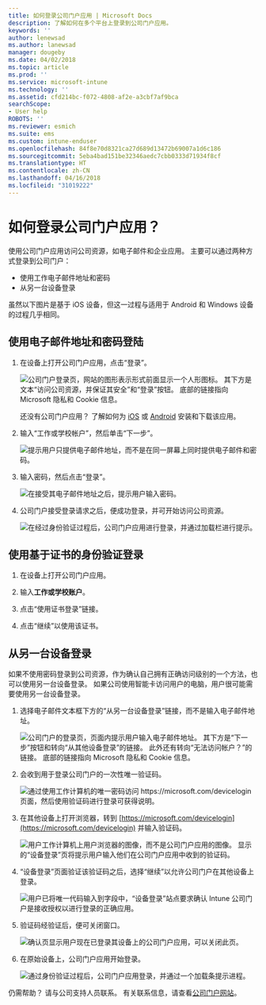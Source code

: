 ```yaml
---
title: 如何登录公司门户应用 | Microsoft Docs
description: 了解如何在多个平台上登录到公司门户应用。
keywords: ''
author: lenewsad
ms.author: lanewsad
manager: dougeby
ms.date: 04/02/2018
ms.topic: article
ms.prod: ''
ms.service: microsoft-intune
ms.technology: ''
ms.assetid: cfd214bc-f072-4808-af2e-a3cbf7af9bca
searchScope:
- User help
ROBOTS: ''
ms.reviewer: esmich
ms.suite: ems
ms.custom: intune-enduser
ms.openlocfilehash: 84f8e70d8321ca27d689d13472b69007a1d6c186
ms.sourcegitcommit: 5eba4bad151be32346aedc7cbb0333d71934f8cf
ms.translationtype: HT
ms.contentlocale: zh-CN
ms.lasthandoff: 04/16/2018
ms.locfileid: "31019222"
---
```

# <a name="how-do-i-sign-in-to-the-company-portal-app---user-story-1132123--"></a>如何登录公司门户应用？ <!--User Story 1132123-->

使用公司门户应用访问公司资源，如电子邮件和企业应用。 主要可以通过两种方式登录到公司门户：

* 使用工作电子邮件地址和密码
* 从另一台设备登录

虽然以下图片是基于 iOS 设备，但这一过程与适用于 Android 和 Windows 设备的过程几乎相同。

## <a name="signing-in-with-your-email-address-and-password"></a>使用电子邮件地址和密码登陆

1. 在设备上打开公司门户应用，点击“登录”。

   ![公司门户登录页，网站的图形表示形式前面显示一个人形图标。 其下方是文本“访问公司资源，并保证其安全”和“登录”按钮。 底部的链接指向 Microsoft 隐私和 Cookie 信息。](/intune-user-help/media/cp_ios_aad_signin_after_1804_001.png)

   还没有公司门户应用？ 了解如何为 [iOS](install-and-sign-in-to-the-intune-company-portal-app-ios.md) 或 [Android](install-the-company-portal-app-android.md) 安装和下载该应用。

2. 输入“工作或学校帐户”，然后单击“下一步”。

   ![提示用户只提供电子邮件地址，而不是在同一屏幕上同时提供电子邮件和密码。](/intune-user-help/media/cp_ios_aad_signin_after_1804_002.png)

3. 输入密码，然后点击“登录”。

   ![在接受其电子邮件地址之后，提示用户输入密码。](/intune-user-help/media/cp_ios_aad_signin_after_1804_003.png)

4. 公司门户接受登录请求之后，便成功登录，并可开始访问公司资源。   

   ![在经过身份验证过程后，公司门户应用进行登录，并通过加载栏进行提示。](/intune-user-help/media/cp_ios_aad_signin_after_1804_004.png)

## <a name="signing-in-with-certificate-based-authentication"></a>使用基于证书的身份验证登录

1.  在设备上打开公司门户应用。

2.  输入**工作或学校账户**。

3.  点击“使用证书登录”链接。

4.  点击“继续”以使用该证书。

## <a name="signing-in-from-another-device"></a>从另一台设备登录

如果不使用密码登录到公司资源，作为确认自己拥有正确访问级别的一个方法，也可以使用另一台设备登录。 如果公司使用智能卡访问用户的电脑，用户很可能需要使用另一台设备登录。

1. 选择电子邮件文本框下方的“从另一台设备登录”链接，而不是输入电子邮件地址。

   ![公司门户的登录页，页面内提示用户输入电子邮件地址。  其下方是“下一步”按钮和转向“从其他设备登录”的链接。 此外还有转向“无法访问帐户？”的链接。 底部的链接指向 Microsoft 隐私和 Cookie 信息。](/intune-user-help/media/cp_ios_aad_signin_after_1804_005.png)

2. 会收到用于登录公司门户的一次性唯一验证码。

   ![通过使用工作计算机的唯一密码访问 https://microsoft.com/devicelogin 页面，然后使用验证码进行登录可获得说明。](/intune-user-help/media/cp_ios_aad_signin_after_1804_006.png)

3. 在其他设备上打开浏览器，转到 [https://microsoft.com/devicelogin](https://microsoft.com/devicelogin) 并输入验证码。

   ![用户工作计算机上用户浏览器的图像，而不是公司门户应用的图像。 显示的“设备登录”页将提示用户输入他们在公司门户应用中收到的验证码。](/intune/media/cp_ios_aad_signin_from_another_device_after_1704_004.png)

4. “设备登录”页面验证该验证码之后，选择“继续”以允许公司门户在其他设备上登录。

   ![用户已将唯一代码输入到字段中，“设备登录”站点要求确认 Intune 公司门户是接收授权以进行登录的正确应用。](/intune/media/cp_ios_aad_signin_from_another_device_after_1704_005.png)

5. 验证码经验证后，便可关闭窗口。

   ![确认页显示用户现在已登录其设备上的公司门户应用，可以关闭此页。](/intune/media/cp_ios_aad_signin_from_another_device_after_1704_006.png)

6. 在原始设备上，公司门户应用开始登录。

   ![通过身份验证过程后，公司门户应用登录，并通过一个加载条提示进程。](/intune-user-help/media/cp_ios_aad_signin_after_1804_007.png)

仍需帮助？ 请与公司支持人员联系。 有关联系信息，请查看[公司门户网站](https://portal.manage.microsoft.com#HelpDeskDialog)。
